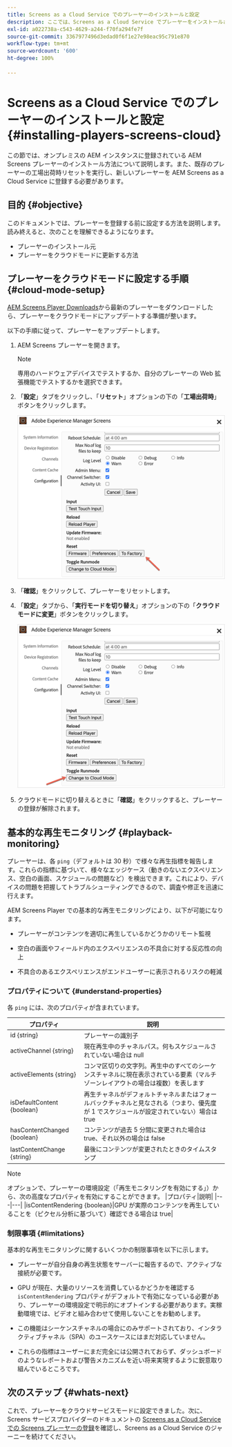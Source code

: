 ```yaml
---
title: Screens as a Cloud Service でのプレーヤーのインストールと設定
description: ここでは、Screens as a Cloud Service でプレーヤーをインストールおよび設定する方法について説明します。
exl-id: a022738a-c543-4629-a244-f70fa294fe7f
source-git-commit: 3367977496d3edad0f6f1e27e98eac95c791e870
workflow-type: tm+mt
source-wordcount: '600'
ht-degree: 100%

---
```


# Screens as a Cloud Service でのプレーヤーのインストールと設定 {#installing-players-screens-cloud}

この節では、オンプレミスの AEM インスタンスに登録されている AEM Screens プレーヤーのインストール方法について説明します。また、既存のプレーヤーの工場出荷時リセットを実行し、新しいプレーヤーを AEM Screens as a Cloud Service に登録する必要があります。

## 目的 {#objective}

このドキュメントでは、プレーヤーを登録する前に設定する方法を説明します。読み終えると、次のことを理解できるようになります。

* プレーヤーのインストール元
* プレーヤーをクラウドモードに更新する方法

## プレーヤーをクラウドモードに設定する手順 {#cloud-mode-setup}

[AEM Screens Player Downloads](https://download.macromedia.com/screens/)から最新のプレーヤーをダウンロードしたら、プレーヤーをクラウドモードにアップデートする準備が整います。

以下の手順に従って、プレーヤーをアップデートします。

1. AEM Screens プレーヤーを開きます。

   >[!NOTE]
   >専用のハードウェアデバイスでテストするか、自分のプレーヤーの Web 拡張機能でテストするかを選択できます。

1. 「**設定**」タブをクリックし、「**リセット**」オプションの下の「**工場出荷時**」ボタンをクリックします。

   ![画像](/help/screens-cloud/assets/player/installplayer-2.png)

1. 「**確認**」をクリックして、プレーヤーをリセットします。

1. 「**設定**」タブから、「**実行モードを切り替え**」オプションの下の「**クラウドモードに変更**」ボタンをクリックします。

   ![画像](/help/screens-cloud/assets/player/installplayer-1.png)

1. クラウドモードに切り替えるときに「**確認**」をクリックすると、プレーヤーの登録が解除されます。

## 基本的な再生モニタリング {#playback-monitoring}

プレーヤーは、各 `ping`（デフォルトは 30 秒）で様々な再生指標を報告します。これらの指標に基づいて、様々なエッジケース（動きのないエクスペリエンス、空白の画面、スケジュールの問題など）を検出できます。これにより、デバイスの問題を把握してトラブルシューティングできるので、調査や修正を迅速に行えます。

AEM Screens Player での基本的な再生モニタリングにより、以下が可能になります。

* プレーヤーがコンテンツを適切に再生しているかどうかのリモート監視

* 空白の画面やフィールド内のエクスペリエンスの不具合に対する反応性の向上

* 不具合のあるエクスペリエンスがエンドユーザーに表示されるリスクの軽減

### プロパティについて {#understand-properties}

各 `ping` には、次のプロパティが含まれています。

| プロパティ | 説明 |
|---|---|
| id {string} | プレーヤーの識別子 |
| activeChannel {string} | 現在再生中のチャネルパス。何もスケジュールされていない場合は null |
| activeElements {string} | コンマ区切りの文字列。再生中のすべてのシーケンスチャネルに現在表示されている要素（マルチゾーンレイアウトの場合は複数）を表します |
| isDefaultContent {boolean} | 再生チャネルがデフォルトチャネルまたはフォールバックチャネルと見なされる（つまり、優先度が 1 でスケジュールが設定されていない）場合は true |
| hasContentChanged {boolean} | コンテンツが過去 5 分間に変更された場合は true、それ以外の場合は false |
| lastContentChange {string} | 最後にコンテンツが変更されたときのタイムスタンプ |

>[!NOTE]
>オプションで、プレーヤーの環境設定（「再生モニタリングを有効にする」）から、次の高度なプロパティを有効にすることができます。
>|プロパティ|説明|
>|---|---|
>|isContentRendering {boolean}|GPU が実際のコンテンツを再生していることを（ピクセル分析に基づいて）確認できる場合は true|

### 制限事項 {#limitations}

基本的な再生モニタリングに関するいくつかの制限事項を以下に示します。

* プレーヤーが自分自身の再生状態をサーバーに報告するので、アクティブな接続が必要です。

* GPU が現在、大量のリソースを消費しているかどうかを確認する `isContentRendering` プロパティがデフォルトで有効になっている必要があり、プレーヤーの環境設定で明示的にオプトインする必要があります。実稼動環境では、ビデオと組み合わせて使用しないことをお勧めします。

* この機能はシーケンスチャネルの場合にのみサポートされており、インタラクティブチャネル（SPA）のユースケースにはまだ対応していません。

* これらの指標はユーザーにまだ完全には公開されておらず、ダッシュボードのようなレポートおよび警告メカニズムを近い将来実現するように鋭意取り組んでいるところです。

## 次のステップ {#whats-next}

これで、プレーヤーをクラウドサービスモードに設定できました。次に、Screens サービスプロバイダーのドキュメントの [Screens as a Cloud Service での Screens プレーヤーの登録](/help/screens-cloud/managing-players-registration/registering-players-screens-cloud.md)を確認し、Screens as a Cloud Service のジャーニーを続けてください。
